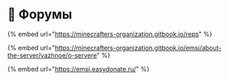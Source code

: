 # 📰 Форумы&#x20;

{% embed url="https://minecrafters-organization.gitbook.io/reps" %}

{% embed url="https://minecrafters-organization.gitbook.io/emsi/about-the-server/vazhnoe/o-servere" %}

{% embed url="https://emsi.easydonate.ru/" %}
